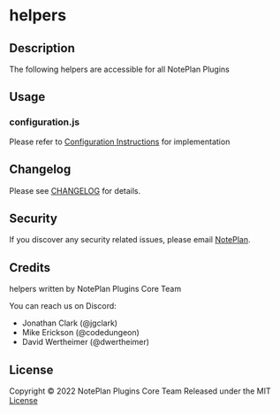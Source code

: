 # helpers

## Description
The following helpers are accessible for all NotePlan Plugins

## Usage

### configuration.js

Please refer to [Configuration Instructions](https://noteplan.co/n/6F14F429-B646-47DB-98E1-C7D27787605A) for implementation

## Changelog

Please see [CHANGELOG](CHANGELOG.md) for details.

## Security

If you discover any security related issues, please email [NotePlan](mailto:info@noteplan.io).

## Credits

helpers written by NotePlan Plugins Core Team

You can reach us on Discord:

- Jonathan Clark (@jgclark)
- Mike Erickson (@codedungeon)
- David Wertheimer (@dwertheimer)

## License

Copyright &copy; 2022 NotePlan Plugins Core Team
Released under the MIT [License](LICENSE)
